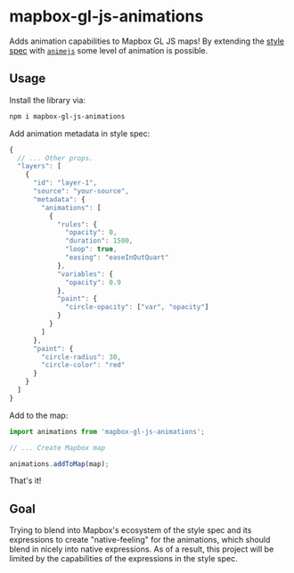 # mapbox-gl-js-animations

Adds animation capabilities to Mapbox GL JS maps! By extending the [style spec](https://docs.mapbox.com/mapbox-gl-js/style-spec/) with [`animejs`](https://github.com/juliangarnier/anime/) some level of animation is possible.

## Usage

Install the library via:
```sh
npm i mapbox-gl-js-animations
```

Add animation metadata in style spec:
```js
{
  // ... Other props.
  "layers": [
    {
      "id": "layer-1",
      "source": "your-source",
      "metadata": {
        "animations": [
          {
            "rules": {
              "opacity": 0,
              "duration": 1500,
              "loop": true,
              "easing": "easeInOutQuart"
            },
            "variables": {
              "opacity": 0.9
            },
            "paint": {
              "circle-opacity": ["var", "opacity"]
            }
          }
        ]
      },
      "paint": {
        "circle-radius": 30,
        "circle-color": "red"
      }
    }
  ]
}
```

Add to the map:
```js
import animations from 'mapbox-gl-js-animations';

// ... Create Mapbox map

animations.addToMap(map);
```

That's it!

## Goal

Trying to blend into Mapbox's ecosystem of the style spec and its expressions to create "native-feeling" for the animations, which should blend in nicely into native expressions. As of a result, this project will be limited by the capabilities of the expressions in the style spec.
